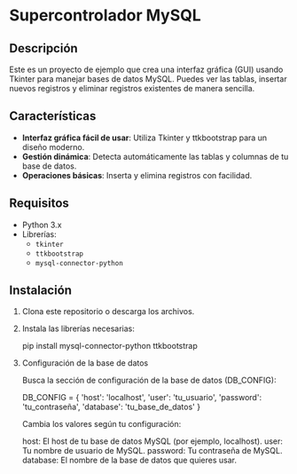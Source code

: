 # Supercontrolador MySQL

## Descripción

Este es un proyecto de ejemplo que crea una interfaz gráfica (GUI) usando Tkinter para manejar bases de datos MySQL. Puedes ver las tablas, insertar nuevos registros y eliminar registros existentes de manera sencilla.

## Características

- **Interfaz gráfica fácil de usar**: Utiliza Tkinter y ttkbootstrap para un diseño moderno.
- **Gestión dinámica**: Detecta automáticamente las tablas y columnas de tu base de datos.
- **Operaciones básicas**: Inserta y elimina registros con facilidad.

## Requisitos

- Python 3.x
- Librerías:
  - `tkinter`
  - `ttkbootstrap`
  - `mysql-connector-python`

## Instalación

1. Clona este repositorio o descarga los archivos.
   
3. Instala las librerías necesarias:
   
   pip install mysql-connector-python ttkbootstrap
  
5. Configuración de la base de datos
   
   Busca la sección de configuración de la base de datos (DB_CONFIG):

   DB_CONFIG = {
    'host': 'localhost',
    'user': 'tu_usuario',
    'password': 'tu_contraseña',
    'database': 'tu_base_de_datos'
   }

   Cambia los valores según tu configuración:
   
    host: El host de tu base de datos MySQL (por ejemplo, localhost).
    user: Tu nombre de usuario de MySQL.
    password: Tu contraseña de MySQL.
    database: El nombre de la base de datos que quieres usar.


   

